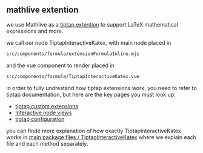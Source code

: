## mathlive extention

we use Mathlive as a [tiptap extention](https://tiptap.dev/guide/custom-extensions) to support LaTeX mathematical expressions and more.

we call our node TiptapInteractiveKatex, with main node placed in

```bash
src/components/formula/extensionFormulaInline.mjs
```

and the vue component to render placed in

```bash
src/components/formula/TiptapInteractiveKatex.vue
```

in order to fully undrestand how tiptap extensions work, you need to refer to tiptap documentation, but here are the key pages you must look up: 


- [tiptap custom extensions](https://tiptap.dev/guide/custom-extensions)
- [Interactive node views](https://tiptap.dev/guide/node-views/vue)
- [tiptap configuration](https://tiptap.dev/guide/configuration#nodes-marks-and-extensions)

you can finde more explanation of how exactly TiptapInteractiveKatex works in [main package files / TiptapInteractiveKatex](/mainPackage/components/formula/TiptapInteractiveKatex.html)    where we explain each file and each method separately.
